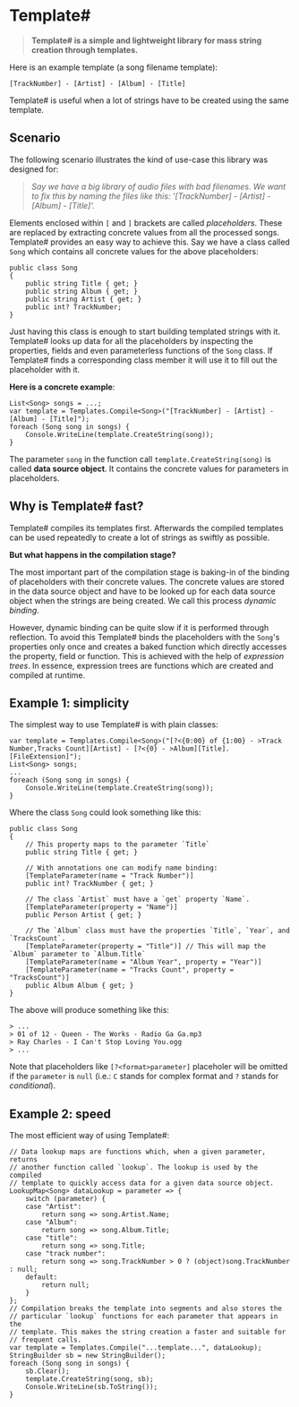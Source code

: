 Template#
=========

>   __Template# is a simple and lightweight library for mass string creation through templates.__

Here is an example template (a song filename template):

    [TrackNumber] - [Artist] - [Album] - [Title]

Template# is useful when a lot of strings have to be created using the same template.

## Scenario

The following scenario illustrates the kind of use-case this library was designed for:

>   _Say we have a big library of audio files with bad filenames. We want to fix this
>   by naming the files like this: '[TrackNumber] - [Artist] - [Album] - [Title]'._

Elements enclosed within `[` and `]` brackets are called _placeholders_. These
are replaced by extracting concrete values from all the processed songs.
Template# provides an easy way to achieve this. Say we have a class called `Song`
which contains all concrete values for the above placeholders:

    public class Song
    {
        public string Title { get; }
        public string Album { get; }
        public string Artist { get; }
        public int? TrackNumber;
    }

Just having this class is enough to start building templated strings with it.
Template# looks up data for all the placeholders by inspecting the properties,
fields and even parameterless functions of the `Song` class. If Template# finds
a corresponding class member it will use it to fill out the placeholder with it.

__Here is a concrete example__:

    List<Song> songs = ...;
    var template = Templates.Compile<Song>("[TrackNumber] - [Artist] - [Album] - [Title]");
    foreach (Song song in songs) {
        Console.WriteLine(template.CreateString(song));
    }

The parameter `song` in the function call `template.CreateString(song)` is
called __data source object__. It contains the concrete values for parameters
in placeholders.

## Why is Template# fast?

Template# compiles its templates first. Afterwards the compiled templates can be
used repeatedly to create a lot of strings as swiftly as possible.

__But what happens in the compilation stage?__

The most important part of the compilation stage is baking-in of the binding of
placeholders with their concrete values. The concrete values are stored in the
data source object and have to be looked up for each data source object when the
strings are being created. We call this process _dynamic binding_.

However, dynamic binding can be quite slow if it is performed through
reflection. To avoid this Template# binds the placeholders with the `Song`'s
properties only once and creates a baked function which directly accesses the
property, field or function. This is achieved with the help of _expression
trees_. In essence, expression trees are functions which are created and
compiled at runtime.

## Example 1: simplicity

The simplest way to use Template# is with plain classes:

    var template = Templates.Compile<Song>("[?<{0:00} of {1:00} - >Track Number,Tracks Count][Artist] - [?<{0} - >Album][Title].[FileExtension]");
    List<Song> songs;
    ...
    foreach (Song song in songs) {
        Console.WriteLine(template.CreateString(song));
    }

Where the class `Song` could look something like this:

    public class Song
    {
        // This property maps to the parameter `Title`
        public string Title { get; }
        
        // With annotations one can modify name binding:
        [TemplateParameter(name = "Track Number")]
        public int? TrackNumber { get; }
    
        // The class `Artist` must have a `get` property `Name`.
        [TemplateParameter(property = "Name")]
        public Person Artist { get; }
        
        // The `Album` class must have the properties `Title`, `Year`, and `TracksCount`.
        [TemplateParameter(property = "Title")] // This will map the `Album` parameter to `Album.Title`
        [TemplateParameter(name = "Album Year", property = "Year")]
        [TemplateParameter(name = "Tracks Count", property = "TracksCount")]
        public Album Album { get; }
    }

The above will produce something like this:

    > ...
    > 01 of 12 - Queen - The Works - Radio Ga Ga.mp3
    > Ray Charles - I Can't Stop Loving You.ogg
    > ...

Note that placeholders like `[?<format>parameter]` placeholer will be omitted if the `parameter` is `null` (i.e.: `C` stands for complex format and `?` stands for _conditional_).


## Example 2: speed

The most efficient way of using Template#:

    // Data lookup maps are functions which, when a given parameter, returns
    // another function called `lookup`. The lookup is used by the compiled
    // template to quickly access data for a given data source object.
    LookupMap<Song> dataLookup = parameter => {
        switch (parameter) {
        case "Artist":
            return song => song.Artist.Name;
        case "Album":
            return song => song.Album.Title;
        case "title":
            return song => song.Title;
        case "track number":
            return song => song.TrackNumber > 0 ? (object)song.TrackNumber : null;
        default:
            return null;
        }
    };
    // Compilation breaks the template into segments and also stores the
    // particular `lookup` functions for each parameter that appears in the
    // template. This makes the string creation a faster and suitable for
    // frequent calls.
    var template = Templates.Compile("...template...", dataLookup);
    StringBuilder sb = new StringBuilder();
    foreach (Song song in songs) {
        sb.Clear();
        template.CreateString(song, sb);
        Console.WriteLine(sb.ToString());
    }
